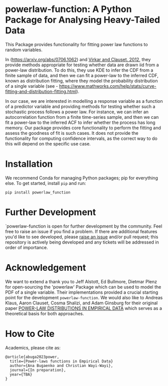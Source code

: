 # powerlaw-function: A Python Package for Analysing Heavy-Tailed Data

This Package provides functionality for fitting power law functions to random variables. 

In (https://arxiv.org/abs/0706.1062) and [Virkar and Clauset. 2012](https://arxiv.org/abs/1208.3524), they provide methods appropriate for testing whether data are drawn iid from a power-law distribution. To do this, they use KDE to infer the CDF from a finite sample of data, and then we can fit a power-law to the inferred CDF, known as distribution fitting, where they model the probability distribution of a single variable (see - https://www.mathworks.com/help/stats/curve-fitting-and-distribution-fitting.html).

In our case, we are interested in modelling a response variable as a function of a predictor variable and providing methods for testing whether such a stochastic process follows a power law. For instance, we can infer an autocorrelation function from a finite time-series sample, and then we can fit a power-law to the inferred ACF to infer whether the process has long memory. Our package provides core functionality to perform the fitting and assess the goodness of fit is such cases. It does not provide the functionality for computing confidence intervals, as the correct way to do this will depend on the specific use case.


# Installation 

We recommend Conda for managing Python packages; pip for everything else. To get started, install `pip` and run:

  `pip install powerlaw_function`

# Further Development

`powerlaw-function is open for further development by the community.  Feel free to raise an issue if you find a problem. If there are additional features you'd like to see developed, please [raise an issue](https://github.com/anabugaenko/powerlaw-function/issues) and/or pull request; this repository is actively being developed and any tickets will be addressed in order of importance. 

# Acknowledgement 

We want to extend a thank you to Jeff Alstott, Ed Bullmore, Dietmar Plenz for open-sourcing the 'powerlaw' Package which can be used to model the PDF of a single variable. Their implementations provided a crucial starting point for the development `powerlaw-function`. We would also like to Andreas Klaus, Aaron Clauset, Cosma Shalizi, and Adam Ginsburg for their original paper [POWER-LAW DISTRIBUTIONS IN EMPIRICAL DATA](https://arxiv.org/abs/0706.1062)  which serves as a theoretical basis for both approaches.

# How to Cite

  Academics, please cite as:
  
    @article{abuga2023power,
      title={Power-laws functions in Empirical Data}
      author={Ana Bugaenko and Christian Wayi-Wayi},
      journal={In preparation},
      year={TBA}
    }


